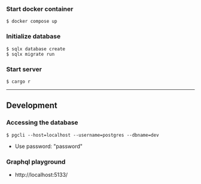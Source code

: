 ### Start docker container
```
$ docker compose up
```

### Initialize database
```
$ sqlx database create
$ sqlx migrate run
```

### Start server
```
$ cargo r
```

---

## Development

### Accessing the database
```
$ pgcli --host=localhost --username=postgres --dbname=dev
```
- Use password: "password"

### Graphql playground
- http://localhost:5133/